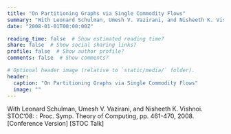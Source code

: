 ```yaml
---
title: "On Partitioning Graphs via Single Commodity Flows"
summary: "With Leonard Schulman, Umesh V. Vazirani, and Nisheeth K. Vishnoi. STOC’08: : Proc. Symp. Theory of Computing, pp. 461-470, 2008. [Conference Version] [STOC Talk]"
date: "2008-01-01T00:00:00Z"

reading_time: false  # Show estimated reading time?
share: false  # Show social sharing links?
profile: false  # Show author profile?
comments: false  # Show comments?

# Optional header image (relative to `static/media/` folder).
header:
  caption: "On Partitioning Graphs via Single Commodity Flows"
  image: ""
---
```


With Leonard Schulman, Umesh V. Vazirani, and Nisheeth K. Vishnoi. STOC’08: : Proc. Symp. Theory of Computing, pp. 461-470, 2008. [Conference Version] [STOC Talk]